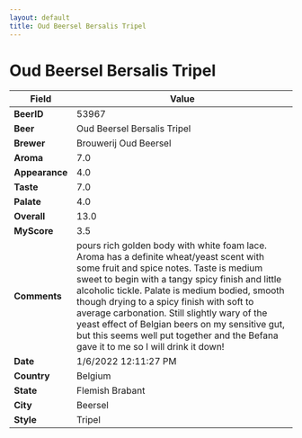 ```yaml
---
layout: default
title: Oud Beersel Bersalis Tripel
---
```


# Oud Beersel Bersalis Tripel

| Field         | Value     |
|---------------|-----------|
| **BeerID** | 53967 |
| **Beer** | Oud Beersel Bersalis Tripel |
| **Brewer** | Brouwerij Oud Beersel |
| **Aroma** | 7.0 |
| **Appearance** | 4.0 |
| **Taste** | 7.0 |
| **Palate** | 4.0 |
| **Overall** | 13.0 |
| **MyScore** | 3.5 |
| **Comments** | pours rich golden body with white foam lace. Aroma has a definite wheat/yeast scent with some fruit and spice notes. Taste is medium sweet to begin with a tangy spicy finish and little alcoholic tickle. Palate is medium bodied, smooth though drying to a spicy finish with soft to average carbonation. Still slightly wary of the yeast effect of Belgian beers on my sensitive gut, but this seems well put together and the Befana gave it to me so I will drink it down! |
| **Date** | 1/6/2022 12:11:27 PM |
| **Country** | Belgium |
| **State** | Flemish Brabant |
| **City** | Beersel |
| **Style** | Tripel |
